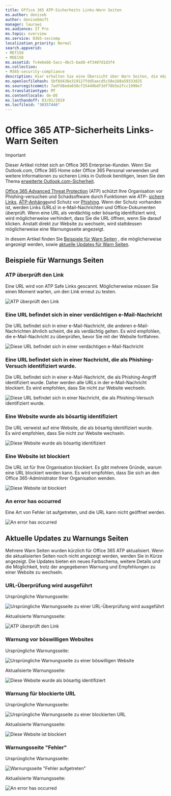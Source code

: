 ```yaml
---
title: Office 365 ATP-Sicherheits Links-Warn Seiten
ms.author: deniseb
author: denisebmsft
manager: laurawi
ms.audience: IT Pro
ms.topic: overview
ms.service: O365-seccomp
localization_priority: Normal
search.appverid:
- MET150
- MOE150
ms.assetid: fc4e6ebb-5acc-4bc5-bad8-4f3407d1d3f4
ms.collection:
- M365-security-compliance
description: Hier erhalten Sie eine Übersicht über Warn Seiten, die möglicherweise angezeigt werden, wenn Office 365 Advanced Threat Protection funktioniert.
ms.openlocfilehash: 5bf6d436e319127fdd5aecd5c58e168a59333d25
ms.sourcegitcommit: 7adfd8eda038cf25449bdf3df78b5e2fcc1999e7
ms.translationtype: MT
ms.contentlocale: de-DE
ms.lasthandoff: 03/01/2019
ms.locfileid: "30357446"
---
```

# <a name="office-365-atp-safe-links-warning-pages"></a>Office 365 ATP-Sicherheits Links-Warn Seiten

> [!IMPORTANT]
> Dieser Artikel richtet sich an Office 365 Enterprise-Kunden. Wenn Sie Outlook.com, Office 365 Home oder Office 365 Personal verwenden und weitere Informationen zu sicheren Links in Outlook benötigen, lesen Sie den Thema [erweiterte Outlook.com-Sicherheit](https://support.office.com/article/advanced-outlook-com-security-for-office-365-subscribers-882d2243-eab9-4545-a58a-b36fee4a46e2).

[Office 365 Advanced Threat Protection](office-365-atp.md) (ATP) schützt Ihre Organisation vor Phishing-versuchen und Schadsoftware durch Funktionen wie ATP- [sichere Links](atp-safe-links.md), [ATP-Anhänge](atp-safe-attachments.md)und Schutz vor [Phishing](anti-phishing-protection.md). Wenn der Schutz vorhanden ist, werden Links (URLs) in e-Mail-Nachrichten und Office-Dokumenten überprüft. Wenn eine URL als verdächtig oder bösartig identifiziert wird, wird möglicherweise verhindert, dass Sie die URL öffnen, wenn Sie darauf klicken. Anstatt direkt zur Website zu wechseln, wird stattdessen möglicherweise eine Warnungsseite angezeigt. 
  
In diesem Artikel finden Sie [Beispiele für Warn Seiten](atp-safe-links-warning-pages.md#examples) , die möglicherweise angezeigt werden, sowie [aktuelle Updates für Warn Seiten](atp-safe-links-warning-pages.md#updates).
  
## <a name="examples-of-warning-pages"></a>Beispiele für Warnungs Seiten

### <a name="atp-is-scanning-the-link"></a>ATP überprüft den Link

Eine URL wird von ATP Safe Links gescannt. Möglicherweise müssen Sie einen Moment warten, um den Link erneut zu testen.

![ATP überprüft den Link](media/ee8dd5ed-6b91-4248-b054-12b719e8d0ed.png)

### <a name="a-url-is-in-a-suspicious-email-message"></a>Eine URL befindet sich in einer verdächtigen e-Mail-Nachricht

Die URL befindet sich in einer e-Mail-Nachricht, die anderen e-Mail-Nachrichten ähnlich scheint, die als verdächtig gelten. Es wird empfohlen, die e-Mail-Nachricht zu überprüfen, bevor Sie mit der Website fortfahren.

![Diese URL befindet sich in einer verdächtigen e-Mail-Nachricht](media/33f57923-23e3-4b0f-838b-6ad589ba897b.png)

### <a name="a-url-is-in-a-message-identified-as-a-phishing-attempt"></a>Eine URL befindet sich in einer Nachricht, die als Phishing-Versuch identifiziert wurde.

Die URL befindet sich in einer e-Mail-Nachricht, die als Phishing-Angriff identifiziert wurde. Daher werden alle URLs in der e-Mail-Nachricht blockiert. Es wird empfohlen, dass Sie nicht zur Website wechseln.

![Diese URL befindet sich in einer Nachricht, die als Phishing-Versuch identifiziert wurde.](media/6e544a28-0604-4821-aba6-d5a57bb917e5.png)

### <a name="a-site-has-been-identified-as-malicious"></a>Eine Website wurde als bösartig identifiziert

Die URL verweist auf eine Website, die als bösartig identifiziert wurde.  <br/> Es wird empfohlen, dass Sie nicht zur Website wechseln.

![Diese Website wurde als bösartig identifiziert](media/058883c8-23f0-4672-9c1c-66b084796177.png)

### <a name="a-site-is-blocked"></a>Eine Website ist blockiert

Die URL ist für Ihre Organisation blockiert. Es gibt mehrere Gründe, warum eine URL blockiert werden kann. Es wird empfohlen, dass Sie sich an den Office 365-Administrator Ihrer Organisation wenden.

![Diese Website ist blockiert](media/6b4bda2d-a1e6-419e-8b10-588e83c3af3f.png)

### <a name="an-error-has-occurred"></a>An error has occurred

Eine Art von Fehler ist aufgetreten, und die URL kann nicht geöffnet werden.

![An error has occurred](media/2f7465a4-1cf4-4c1c-b7d4-3c07e4b795b4.png)

## <a name="recent-updates-to-warning-pages"></a>Aktuelle Updates zu Warnungs Seiten

Mehrere Warn Seiten wurden kürzlich für Office 365 ATP aktualisiert. Wenn die aktualisierten Seiten noch nicht angezeigt werden, werden Sie in Kürze angezeigt. Die Updates bieten ein neues Farbschema, weitere Details und die Möglichkeit, trotz der angegebenen Warnung und Empfehlungen zu einer Website zu wechseln.

### <a name="url-scan-in-progress"></a>URL-Überprüfung wird ausgeführt

Ursprüngliche Warnungsseite:

![Ursprüngliche Warnungsseite zu einer URL-Überprüfung wird ausgeführt](media/04368763-763f-43d6-94a4-a48291d36893.png)

Aktualisierte Warnungsseite:

![ATP überprüft den Link](media/ee8dd5ed-6b91-4248-b054-12b719e8d0ed.png)

### <a name="malicious-site-warning"></a>Warnung vor böswilligen Websites

Ursprüngliche Warnungsseite:

![Ursprüngliche Warnungsseite zu einer böswilligen Website](media/b9efda09-6dd8-46ef-82cb-56e4d538b8f5.png)

Aktualisierte Warnungsseite:

![Diese Website wurde als bösartig identifiziert](media/058883c8-23f0-4672-9c1c-66b084796177.png)

### <a name="blocked-url-warning"></a>Warnung für blockierte URL

Ursprüngliche Warnungsseite:

![Ursprüngliche Warnungsseite zu einer blockierten URL](media/3d6ba028-30bf-45fc-958e-d3aad3defc83.png)

Aktualisierte Warnungsseite:

![Diese Website ist blockiert](media/6b4bda2d-a1e6-419e-8b10-588e83c3af3f.png)

### <a name="error-occurred-warning-page"></a>Warnungsseite "Fehler"

Ursprüngliche Warnungsseite:

![Warnungsseite "Fehler aufgetreten"](media/9aaa4383-2f23-48be-bdaa-8efbcb2acc70.png)

Aktualisierte Warnungsseite:

![An error has occurred](media/2f7465a4-1cf4-4c1c-b7d4-3c07e4b795b4.png)
   
